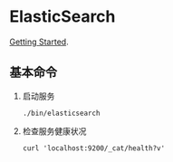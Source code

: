 # ElasticSearch
[Getting Started](https://www.elastic.co/guide/en/elasticsearch/reference/current/getting-started.html).

## 基本命令
1. 启动服务

    `./bin/elasticsearch`

2. 检查服务健康状况

    `curl 'localhost:9200/_cat/health?v'`
